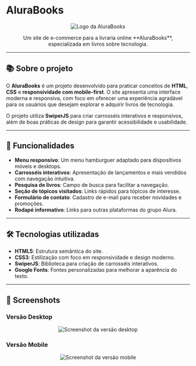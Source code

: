 # AluraBooks

<p align="center">
  <img src="https://github.com/MonicaHillman/alurabooks/blob/aula05/img/Logo.svg" alt="Logo da AluraBooks">
</p>

<p align="center">
  Um site de e-commerce para a livraria online **AluraBooks**, especializada em livros sobre tecnologia.
</p>

---

## 📚 Sobre o projeto

O **AluraBooks** é um projeto desenvolvido para praticar conceitos de **HTML**, **CSS** e **responsividade com mobile-first**. O site apresenta uma interface moderna e responsiva, com foco em oferecer uma experiência agradável para os usuários que desejam explorar e adquirir livros de tecnologia.

O projeto utiliza **SwiperJS** para criar carrosséis interativos e responsivos, além de boas práticas de design para garantir acessibilidade e usabilidade.

---

## 🚀 Funcionalidades

- **Menu responsivo**: Um menu hamburguer adaptado para dispositivos móveis e desktops.
- **Carrosséis interativos**: Apresentação de lançamentos e mais vendidos com navegação intuitiva.
- **Pesquisa de livros**: Campo de busca para facilitar a navegação.
- **Seção de tópicos visitados**: Links rápidos para tópicos de interesse.
- **Formulário de contato**: Cadastro de e-mail para receber novidades e promoções.
- **Rodapé informativo**: Links para outras plataformas do grupo Alura.

---

## 🛠️ Tecnologias utilizadas

- **HTML5**: Estrutura semântica do site.
- **CSS3**: Estilização com foco em responsividade e design moderno.
- **SwiperJS**: Biblioteca para criação de carrosséis interativos.
- **Google Fonts**: Fontes personalizadas para melhorar a aparência do texto.

---

## 📸 Screenshots

### Versão Desktop
<p align="center">
  <img src="https://imgur.com/6GsjQvJ.png" alt="Screenshot da versão desktop">
</p>

### Versão Mobile
<p align="center">
  <img src="https://imgur.com/a/vVckKBt" alt="Screenshot da versão mobile">
</p>

